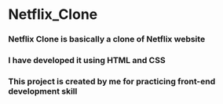 # Netflix_Clone
### Netflix Clone is basically a clone of Netflix website
### I have developed it using HTML and CSS
### This project is created by me for practicing front-end development skill
